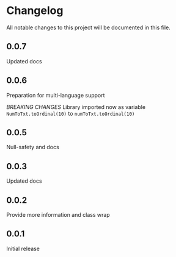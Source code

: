 # Changelog

All notable changes to this project will be documented in this file.

## 0.0.7

Updated docs

## 0.0.6

Preparation for multi-language support

*BREAKING CHANGES*
Library imported now as variable
`NumToTxt.toOrdinal(10)` to `numToTxt.toOrdinal(10)`

## 0.0.5

Null-safety and docs

## 0.0.3

Updated docs

## 0.0.2

Provide more information and class wrap

## 0.0.1

Initial release
